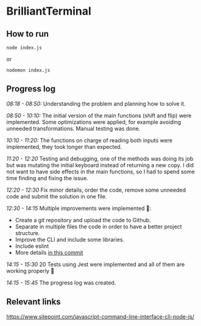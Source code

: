 # BrilliantTerminal

## How to run
```
node index.js
```
or
```
nodemon index.js
```

## Progress log
*08:18 - 08:50:*
Understanding the problem and planning how to solve it.

*08:50 - 10:10:*
The initial version of the main functions (shift and flip) were implemented.
Some optimizations were applied, for example avoiding unneeded transformations. Manual testing was done.

*10:10 - 11:20:*
The functions on charge of reading both inputs were implemented, they took longer than expected.

*11:20 - 12:20*
Testing and debugging, one of the methods was doing its job but was mutating the initial keyboard instead of returning a new copy.
I did not want to have side effects in the main functions, so I had to spend some time finding and fixing the issue.

*12:20 - 12:30*
Fix minor details, order the code, remove some unneeded code and submit the solution in one file.

*12:30 - 14:15*
Multiple improvements were implemented 🧐:
- Create a git repository and upload the code to Github.
- Separate in multiple files the code in order to have a better project structure.
- Improve the CLI and include some libraries.
- Include eslint
- More details [in this commit](https://github.com/LuisMesa/BrilliantTerminal/commit/8292a1925be1a483ead4a4678ab48addfc933993)

*14:15 - 15:30*
20 Tests using Jest were implemented and all of them are working properly 🎉

*14:15 - 15:45*
The progress log was created.

## Relevant links
https://www.sitepoint.com/javascript-command-line-interface-cli-node-js/
